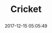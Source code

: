 ---
title: > #shorten me
  Cricket
name: >
  Cricket
date: "2017-12-15 05:05:49"
buy_now: "https://www.amazon.com/Cricket-Media/dp/B0160CMACC?psc=1&SubscriptionId=AKIAIA5RBQIWQVTCUEUQ&tag=coldcutdeals-20&linkCode=xm2&camp=2025&creative=165953&creativeASIN=B0160CMACC"
description_markdown: >-

  Cricket
tweet_id_str: "941534737272852481"
price: "$44.55"
list_price: "$44.55"
deal_price: "$24.95"
you_save: "$19.60 (44%)"
asin: "B0160CMACC"
image: "https://images-na.ssl-images-amazon.com/images/I/616iJ%2BifDBL.jpg"
---